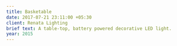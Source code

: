 ```yaml
---
title: Basketable
date: 2017-07-21 23:11:00 +05:30
client: Renata Lighting
brief text: A table-top, battery powered decorative LED light.
year: 2015
---
```


